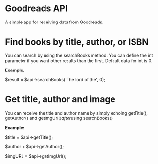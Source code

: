 # Goodreads API
A simple app for receiving data from Goodreads.

# Find books by title, author, or ISBN
You can search by using the searchBooks method.
You can define the int parameter if you want other results than the first. Default data for int is 0.

**Example:**

$result = $api->searchBooks('The lord of the', 0);

# Get title, author and image

You can receive the title and author name by simply echoing getTitle(), getAuthor() and getImgUrl()*after*using searchBooks().

**Example:**

$title = $api->getTitle();

$author = $api->getAuthor();

$imgURL = $api->getImgUrl();